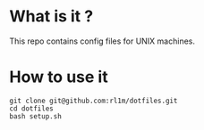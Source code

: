 # What is it ?

This repo contains config files for UNIX machines.

# How to use it

```
git clone git@github.com:rl1m/dotfiles.git
cd dotfiles
bash setup.sh
```

